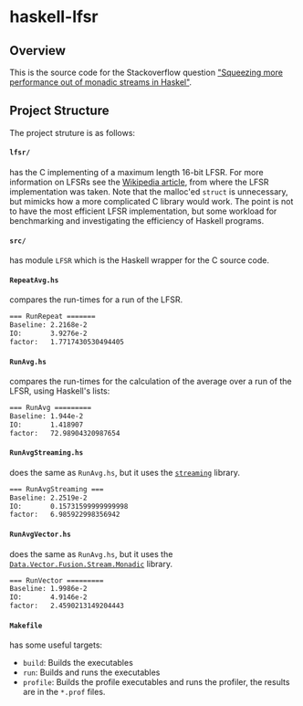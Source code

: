 # haskell-lfsr

## Overview

This is the source code for the Stackoverflow question ["Squeezing more performance out of monadic streams in Haskel"](https://stackoverflow.com/questions/50791698/squeezing-more-performance-out-of-monadic-streams-in-haskell).

## Project Structure

The project struture is as follows:

#### `lfsr/`

has the C implementing of a maximum length 16-bit LFSR. For more information on LFSRs see the [Wikipedia article](https://en.wikipedia.org/wiki/Linear-feedback_shift_register), from where the LFSR implementation was taken. Note that the malloc'ed `struct` is unnecessary, but mimicks how a more complicated C library would work. The point is not to have the most efficient LFSR implementation, but some workload for benchmarking and investigating the efficiency of Haskell programs.

#### `src/`

has module `LFSR` which is the Haskell wrapper for the C source code.

#### `RepeatAvg.hs`

compares the run-times for a run of the LFSR.

```bash
=== RunRepeat =======
Baseline: 2.2168e-2
IO:       3.9276e-2
factor:   1.7717430530494405
```

#### `RunAvg.hs`

compares the run-times for the calculation of the average over a run of the LFSR, using Haskell's lists:

```bash
=== RunAvg =========
Baseline: 1.944e-2
IO:       1.418907
factor:   72.98904320987654
```

#### `RunAvgStreaming.hs`

does the same as `RunAvg.hs`, but it uses the [`streaming`](http://hackage.haskell.org/package/streaming) library.

```bash
=== RunAvgStreaming ===
Baseline: 2.2519e-2
IO:       0.15731599999999998
factor:   6.985922998356942
```

#### `RunAvgVector.hs`

does the same as `RunAvg.hs`, but it uses the [`Data.Vector.Fusion.Stream.Monadic`](http://hackage.haskell.org/package/vector-0.12.0.1/docs/Data-Vector-Fusion-Stream-Monadic.html) library.

```bash
=== RunVector =========
Baseline: 1.9986e-2
IO:       4.9146e-2
factor:   2.4590213149204443
```

#### `Makefile`

has some useful targets:

- `build`: Builds the executables
- `run`: Builds and runs the executables
- `profile`: Builds the profile executables and runs the profiler, the results are in the `*.prof` files.
